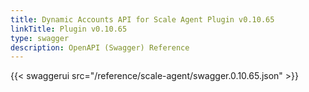 ```yaml
---
title: Dynamic Accounts API for Scale Agent Plugin v0.10.65
linkTitle: Plugin v0.10.65
type: swagger
description: OpenAPI (Swagger) Reference 
---
```


{{< swaggerui src="/reference/scale-agent/swagger.0.10.65.json" >}}